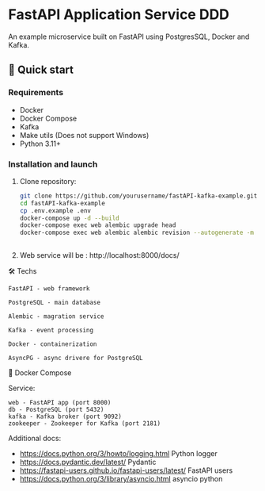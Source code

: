 # FastAPI Application Service DDD

An example microservice built on FastAPI using PostgresSQL, Docker and Kafka.

## 🚀 Quick start

### Requirements

- Docker
- Docker Compose
- Kafka
- Make utils (Does not support Windows)
- Python 3.11+

### Installation and launch

1. Clone repository:
   ```bash
   git clone https://github.com/yourusername/fastAPI-kafka-example.git
   cd fastAPI-kafka-example
   cp .env.example .env
   docker-compose up -d --build
   docker-compose exec web alembic upgrade head
   docker-compose exec web alembic alembic revision --autogenerate -m "migration_name"
    
2. Web service will be : http://localhost:8000/docs/

🛠 Techs

    FastAPI - web framework

    PostgreSQL - main database 

    Alembic - magration service

    Kafka - event processing

    Docker - containerization

    AsyncPG - async drivere for PostgreSQL

🐳 Docker Compose

Service:

    web - FastAPI app (port 8000)
    db - PostgreSQL (port 5432)
    kafka - Kafka broker (port 9092)
    zookeeper - Zookeeper for Kafka (port 2181)

Additional docs:

- https://docs.python.org/3/howto/logging.html Python logger
- https://docs.pydantic.dev/latest/ Pydantic
- https://fastapi-users.github.io/fastapi-users/latest/ FastAPI users
- https://docs.python.org/3/library/asyncio.html asyncio python